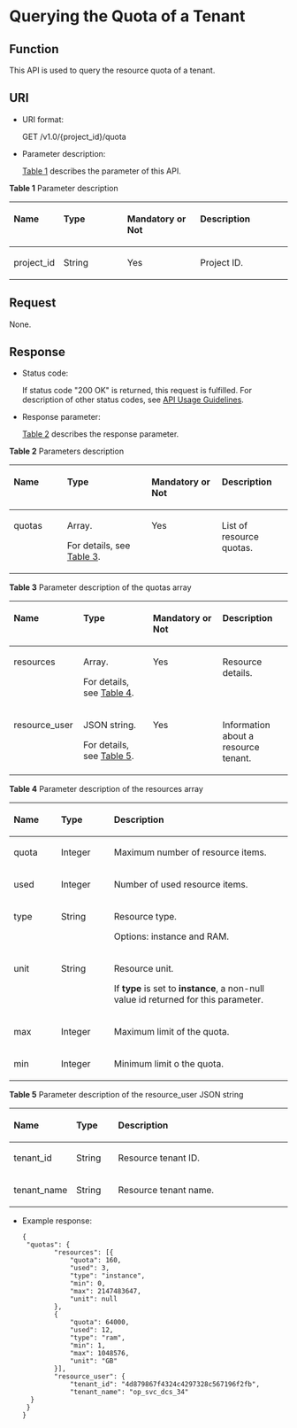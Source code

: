 # Querying the Quota of a Tenant<a name="EN-US_TOPIC_0237964376"></a>

## Function<a name="section6252848"></a>

This API is used to query the resource quota of a tenant.

## URI<a name="section56275633"></a>

-   URI format:

    GET /v1.0/\{project\_id\}/quota

-   Parameter description:

    [Table 1](#table5250475)  describes the parameter of this API.


**Table  1**  Parameter description

<a name="table5250475"></a>
<table><thead align="left"><tr id="row56570155"><th class="cellrowborder" valign="top" width="16.3265306122449%" id="mcps1.2.5.1.1"><p id="p18779882"><a name="p18779882"></a><a name="p18779882"></a>Name</p>
</th>
<th class="cellrowborder" valign="top" width="23.46938775510204%" id="mcps1.2.5.1.2"><p id="p44775506"><a name="p44775506"></a><a name="p44775506"></a>Type</p>
</th>
<th class="cellrowborder" valign="top" width="26.53061224489796%" id="mcps1.2.5.1.3"><p id="p2937354"><a name="p2937354"></a><a name="p2937354"></a>Mandatory or Not</p>
</th>
<th class="cellrowborder" valign="top" width="33.6734693877551%" id="mcps1.2.5.1.4"><p id="p36599098"><a name="p36599098"></a><a name="p36599098"></a>Description</p>
</th>
</tr>
</thead>
<tbody><tr id="row11736971"><td class="cellrowborder" valign="top" width="16.3265306122449%" headers="mcps1.2.5.1.1 "><p id="p11170596"><a name="p11170596"></a><a name="p11170596"></a>project_id</p>
</td>
<td class="cellrowborder" valign="top" width="23.46938775510204%" headers="mcps1.2.5.1.2 "><p id="p32403118"><a name="p32403118"></a><a name="p32403118"></a>String</p>
</td>
<td class="cellrowborder" valign="top" width="26.53061224489796%" headers="mcps1.2.5.1.3 "><p id="p7406929"><a name="p7406929"></a><a name="p7406929"></a>Yes</p>
</td>
<td class="cellrowborder" valign="top" width="33.6734693877551%" headers="mcps1.2.5.1.4 "><p id="p63090356"><a name="p63090356"></a><a name="p63090356"></a>Project ID.</p>
</td>
</tr>
</tbody>
</table>

## Request<a name="section36718649"></a>

None.

## Response<a name="section62032385"></a>

-   Status code:

    If status code "200 OK" is returned, this request is fulfilled. For description of other status codes, see  [API Usage Guidelines](api-usage-guidelines.md).

-   Response parameter:

    [Table 2](#table52426669)  describes the response parameter.


**Table  2**  Parameters description

<a name="table52426669"></a>
<table><thead align="left"><tr id="row54210611"><th class="cellrowborder" valign="top" width="19.19191919191919%" id="mcps1.2.5.1.1"><p id="p28983346"><a name="p28983346"></a><a name="p28983346"></a>Name</p>
</th>
<th class="cellrowborder" valign="top" width="30.303030303030305%" id="mcps1.2.5.1.2"><p id="p65949678"><a name="p65949678"></a><a name="p65949678"></a>Type</p>
</th>
<th class="cellrowborder" valign="top" width="25.252525252525253%" id="mcps1.2.5.1.3"><p id="p40323662"><a name="p40323662"></a><a name="p40323662"></a>Mandatory or Not</p>
</th>
<th class="cellrowborder" valign="top" width="25.252525252525253%" id="mcps1.2.5.1.4"><p id="p44991162"><a name="p44991162"></a><a name="p44991162"></a>Description</p>
</th>
</tr>
</thead>
<tbody><tr id="row20405531"><td class="cellrowborder" valign="top" width="19.19191919191919%" headers="mcps1.2.5.1.1 "><p id="p42235353"><a name="p42235353"></a><a name="p42235353"></a>quotas</p>
</td>
<td class="cellrowborder" valign="top" width="30.303030303030305%" headers="mcps1.2.5.1.2 "><p id="p65620443"><a name="p65620443"></a><a name="p65620443"></a>Array.</p>
<p id="p53713082"><a name="p53713082"></a><a name="p53713082"></a>For details, see <a href="#ref478580623">Table 3</a>.</p>
</td>
<td class="cellrowborder" valign="top" width="25.252525252525253%" headers="mcps1.2.5.1.3 "><p id="p32369101"><a name="p32369101"></a><a name="p32369101"></a>Yes</p>
</td>
<td class="cellrowborder" valign="top" width="25.252525252525253%" headers="mcps1.2.5.1.4 "><p id="p4651533"><a name="p4651533"></a><a name="p4651533"></a>List of resource quotas.</p>
</td>
</tr>
</tbody>
</table>

**Table  3**  Parameter description of the quotas array

<a name="ref478580623"></a>
<table><thead align="left"><tr id="row64690895"><th class="cellrowborder" valign="top" width="25%" id="mcps1.2.5.1.1"><p id="p5471175"><a name="p5471175"></a><a name="p5471175"></a>Name</p>
</th>
<th class="cellrowborder" valign="top" width="25%" id="mcps1.2.5.1.2"><p id="p40512015"><a name="p40512015"></a><a name="p40512015"></a>Type</p>
</th>
<th class="cellrowborder" valign="top" width="25%" id="mcps1.2.5.1.3"><p id="p60247759"><a name="p60247759"></a><a name="p60247759"></a>Mandatory or Not</p>
</th>
<th class="cellrowborder" valign="top" width="25%" id="mcps1.2.5.1.4"><p id="p48230320"><a name="p48230320"></a><a name="p48230320"></a>Description</p>
</th>
</tr>
</thead>
<tbody><tr id="row14341849"><td class="cellrowborder" valign="top" width="25%" headers="mcps1.2.5.1.1 "><p id="p20839155"><a name="p20839155"></a><a name="p20839155"></a>resources</p>
</td>
<td class="cellrowborder" valign="top" width="25%" headers="mcps1.2.5.1.2 "><p id="p10250022"><a name="p10250022"></a><a name="p10250022"></a>Array.</p>
<p id="p25141336"><a name="p25141336"></a><a name="p25141336"></a>For details, see <a href="#ref478580726">Table 4</a>.</p>
</td>
<td class="cellrowborder" valign="top" width="25%" headers="mcps1.2.5.1.3 "><p id="p7314164"><a name="p7314164"></a><a name="p7314164"></a>Yes</p>
</td>
<td class="cellrowborder" valign="top" width="25%" headers="mcps1.2.5.1.4 "><p id="p55576416"><a name="p55576416"></a><a name="p55576416"></a>Resource details.</p>
</td>
</tr>
<tr id="row30425700"><td class="cellrowborder" valign="top" width="25%" headers="mcps1.2.5.1.1 "><p id="p48562603"><a name="p48562603"></a><a name="p48562603"></a>resource_user</p>
</td>
<td class="cellrowborder" valign="top" width="25%" headers="mcps1.2.5.1.2 "><p id="p41256791"><a name="p41256791"></a><a name="p41256791"></a>JSON string.</p>
<p id="p35766807"><a name="p35766807"></a><a name="p35766807"></a>For details, see <a href="#ref478580644">Table 5</a>.</p>
</td>
<td class="cellrowborder" valign="top" width="25%" headers="mcps1.2.5.1.3 "><p id="p35763197"><a name="p35763197"></a><a name="p35763197"></a>Yes</p>
</td>
<td class="cellrowborder" valign="top" width="25%" headers="mcps1.2.5.1.4 "><p id="p11137863"><a name="p11137863"></a><a name="p11137863"></a>Information about a resource tenant.</p>
</td>
</tr>
</tbody>
</table>

**Table  4**  Parameter description of the resources array

<a name="ref478580726"></a>
<table><thead align="left"><tr id="row23002923"><th class="cellrowborder" valign="top" width="17%" id="mcps1.2.4.1.1"><p id="p51297435"><a name="p51297435"></a><a name="p51297435"></a>Name</p>
</th>
<th class="cellrowborder" valign="top" width="19%" id="mcps1.2.4.1.2"><p id="p61451543"><a name="p61451543"></a><a name="p61451543"></a>Type</p>
</th>
<th class="cellrowborder" valign="top" width="64%" id="mcps1.2.4.1.3"><p id="p11519112"><a name="p11519112"></a><a name="p11519112"></a>Description</p>
</th>
</tr>
</thead>
<tbody><tr id="row60632918"><td class="cellrowborder" valign="top" width="17%" headers="mcps1.2.4.1.1 "><p id="p12319336"><a name="p12319336"></a><a name="p12319336"></a>quota</p>
</td>
<td class="cellrowborder" valign="top" width="19%" headers="mcps1.2.4.1.2 "><p id="p58342183"><a name="p58342183"></a><a name="p58342183"></a>Integer</p>
</td>
<td class="cellrowborder" valign="top" width="64%" headers="mcps1.2.4.1.3 "><p id="p28096378"><a name="p28096378"></a><a name="p28096378"></a>Maximum number of resource items.</p>
</td>
</tr>
<tr id="row51540815"><td class="cellrowborder" valign="top" width="17%" headers="mcps1.2.4.1.1 "><p id="p14056476"><a name="p14056476"></a><a name="p14056476"></a>used</p>
</td>
<td class="cellrowborder" valign="top" width="19%" headers="mcps1.2.4.1.2 "><p id="p64832753"><a name="p64832753"></a><a name="p64832753"></a>Integer</p>
</td>
<td class="cellrowborder" valign="top" width="64%" headers="mcps1.2.4.1.3 "><p id="p16961655"><a name="p16961655"></a><a name="p16961655"></a>Number of used resource items.</p>
</td>
</tr>
<tr id="row18437172"><td class="cellrowborder" valign="top" width="17%" headers="mcps1.2.4.1.1 "><p id="p17015941"><a name="p17015941"></a><a name="p17015941"></a>type</p>
</td>
<td class="cellrowborder" valign="top" width="19%" headers="mcps1.2.4.1.2 "><p id="p36114012"><a name="p36114012"></a><a name="p36114012"></a>String</p>
</td>
<td class="cellrowborder" valign="top" width="64%" headers="mcps1.2.4.1.3 "><p id="p39553822"><a name="p39553822"></a><a name="p39553822"></a>Resource type.</p>
<p id="p20440084"><a name="p20440084"></a><a name="p20440084"></a>Options: instance and RAM.</p>
</td>
</tr>
<tr id="row49743029"><td class="cellrowborder" valign="top" width="17%" headers="mcps1.2.4.1.1 "><p id="p2653577"><a name="p2653577"></a><a name="p2653577"></a>unit</p>
</td>
<td class="cellrowborder" valign="top" width="19%" headers="mcps1.2.4.1.2 "><p id="p13613185"><a name="p13613185"></a><a name="p13613185"></a>String</p>
</td>
<td class="cellrowborder" valign="top" width="64%" headers="mcps1.2.4.1.3 "><p id="p28926214"><a name="p28926214"></a><a name="p28926214"></a>Resource unit.</p>
<p id="p59009336"><a name="p59009336"></a><a name="p59009336"></a>If <strong id="b61321983"><a name="b61321983"></a><a name="b61321983"></a>type</strong> is set to <strong id="b15026939"><a name="b15026939"></a><a name="b15026939"></a>instance</strong>, a non-null value id returned for this parameter.</p>
</td>
</tr>
<tr id="row1024725"><td class="cellrowborder" valign="top" width="17%" headers="mcps1.2.4.1.1 "><p id="p15893871"><a name="p15893871"></a><a name="p15893871"></a>max</p>
</td>
<td class="cellrowborder" valign="top" width="19%" headers="mcps1.2.4.1.2 "><p id="p12335157"><a name="p12335157"></a><a name="p12335157"></a>Integer</p>
</td>
<td class="cellrowborder" valign="top" width="64%" headers="mcps1.2.4.1.3 "><p id="p59623697"><a name="p59623697"></a><a name="p59623697"></a>Maximum limit of the quota.</p>
</td>
</tr>
<tr id="row66851225"><td class="cellrowborder" valign="top" width="17%" headers="mcps1.2.4.1.1 "><p id="p46240174"><a name="p46240174"></a><a name="p46240174"></a>min</p>
</td>
<td class="cellrowborder" valign="top" width="19%" headers="mcps1.2.4.1.2 "><p id="p54466636"><a name="p54466636"></a><a name="p54466636"></a>Integer</p>
</td>
<td class="cellrowborder" valign="top" width="64%" headers="mcps1.2.4.1.3 "><p id="p49721370"><a name="p49721370"></a><a name="p49721370"></a>Minimum limit o the quota.</p>
</td>
</tr>
</tbody>
</table>

**Table  5**  Parameter description of the resource\_user JSON string

<a name="ref478580644"></a>
<table><thead align="left"><tr id="row22881750"><th class="cellrowborder" valign="top" width="21.21212121212121%" id="mcps1.2.4.1.1"><p id="p41482479"><a name="p41482479"></a><a name="p41482479"></a>Name</p>
</th>
<th class="cellrowborder" valign="top" width="15.151515151515152%" id="mcps1.2.4.1.2"><p id="p4637608"><a name="p4637608"></a><a name="p4637608"></a>Type</p>
</th>
<th class="cellrowborder" valign="top" width="63.63636363636363%" id="mcps1.2.4.1.3"><p id="p40101929"><a name="p40101929"></a><a name="p40101929"></a>Description</p>
</th>
</tr>
</thead>
<tbody><tr id="row27030811"><td class="cellrowborder" valign="top" width="21.21212121212121%" headers="mcps1.2.4.1.1 "><p id="p42012069"><a name="p42012069"></a><a name="p42012069"></a>tenant_id</p>
</td>
<td class="cellrowborder" valign="top" width="15.151515151515152%" headers="mcps1.2.4.1.2 "><p id="p47534448"><a name="p47534448"></a><a name="p47534448"></a>String</p>
</td>
<td class="cellrowborder" valign="top" width="63.63636363636363%" headers="mcps1.2.4.1.3 "><p id="p25085092"><a name="p25085092"></a><a name="p25085092"></a>Resource tenant ID.</p>
</td>
</tr>
<tr id="row24439236"><td class="cellrowborder" valign="top" width="21.21212121212121%" headers="mcps1.2.4.1.1 "><p id="p33421095"><a name="p33421095"></a><a name="p33421095"></a>tenant_name</p>
</td>
<td class="cellrowborder" valign="top" width="15.151515151515152%" headers="mcps1.2.4.1.2 "><p id="p22754183"><a name="p22754183"></a><a name="p22754183"></a>String</p>
</td>
<td class="cellrowborder" valign="top" width="63.63636363636363%" headers="mcps1.2.4.1.3 "><p id="p31149515"><a name="p31149515"></a><a name="p31149515"></a>Resource tenant name.</p>
</td>
</tr>
</tbody>
</table>

-   Example response:

    ```
    { 
     "quotas": { 
            "resources": [{ 
                "quota": 160, 
                "used": 3, 
                "type": "instance", 
                "min": 0, 
                "max": 2147483647, 
                "unit": null 
            }, 
            { 
                "quota": 64000, 
                "used": 12, 
                "type": "ram", 
                "min": 1, 
                "max": 1048576, 
                "unit": "GB" 
            }], 
            "resource_user": { 
                "tenant_id": "4d879867f4324c4297328c567196f2fb", 
                "tenant_name": "op_svc_dcs_34" 
      } 
     } 
    }
    ```



